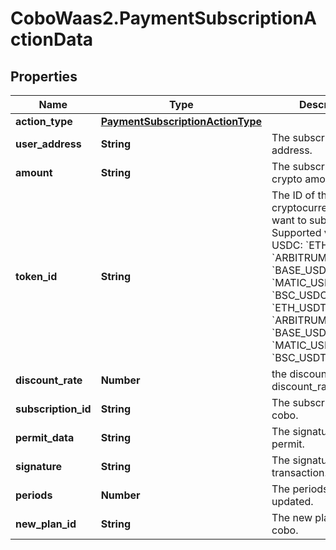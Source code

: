 # CoboWaas2.PaymentSubscriptionActionData

## Properties

Name | Type | Description | Notes
------------ | ------------- | ------------- | -------------
**action_type** | [**PaymentSubscriptionActionType**](PaymentSubscriptionActionType.md) |  | 
**user_address** | **String** | The subscription user address. | 
**amount** | **String** | The subscription crypto amount.  | 
**token_id** | **String** | The ID of the cryptocurrency you want to subscription. Supported values:  - USDC: &#x60;ETH_USDC&#x60;, &#x60;ARBITRUM_USDCOIN&#x60;, &#x60;BASE_USDC&#x60;, &#x60;MATIC_USDC2&#x60;, &#x60;BSC_USDC&#x60; - USDT: &#x60;ETH_USDT&#x60;, &#x60;ARBITRUM_USDT&#x60;, &#x60;BASE_USDT&#x60;, &#x60;MATIC_USDT&#x60;, &#x60;BSC_USDT&#x60;  | 
**discount_rate** | **Number** | the discount rate, discount_rate/10000 | [optional] 
**subscription_id** | **String** | The subscription id in cobo. | 
**permit_data** | **String** | The signature of permit. | [optional] 
**signature** | **String** | The signature for transaction. | 
**periods** | **Number** | The periods needed updated. | [optional] 
**new_plan_id** | **String** | The new plan id in cobo. | 


